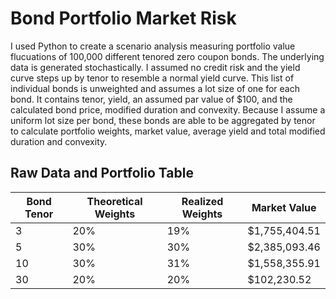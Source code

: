 # Bond Portfolio Market Risk
I used Python to create a scenario analysis measuring portfolio value flucuations of 100,000 different tenored zero coupon bonds. The underlying data is generated stochastically. I assumed no credit risk and the yield curve steps up by tenor to resemble a normal yield curve. This list of individual bonds is unweighted and assumes a lot size of one for each bond. It contains tenor, yield, an assumed par value of $100, and the calculated bond price, modified duration and convexity. Because I assume a uniform lot size per bond, these bonds are able to be aggregated by tenor to calculate portfolio weights, market value, average yield and total modified duration and convexity.
 
## Raw Data and Portfolio Table
| Bond Tenor | Theoretical Weights | Realized Weights | Market Value | 
| ----------- | ----------- | ----------- | ----------- |
| 3 | 20% | 19% | $1,755,404.51 |
| 5 | 30% | 30% | $2,385,093.46 |
| 10 | 30% | 31% | $1,558,355.91 |
| 30 | 20% | 20% | $102,230.52 |
